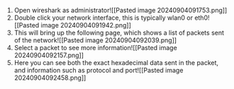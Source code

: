 1. Open wireshark as administrator![[Pasted image 20240904091753.png]]
2. Double click your network interface, this is typically wlan0 or eth0![[Pasted image 20240904091942.png]]
3. This will bring up the following page, which shows a list of packets sent of the network![[Pasted image 20240904092039.png]]
4. Select a packet to see more information![[Pasted image 20240904092157.png]]
5. Here you can see both the exact hexadecimal data sent in the packet, and information such as protocol and port![[Pasted image 20240904092458.png]]